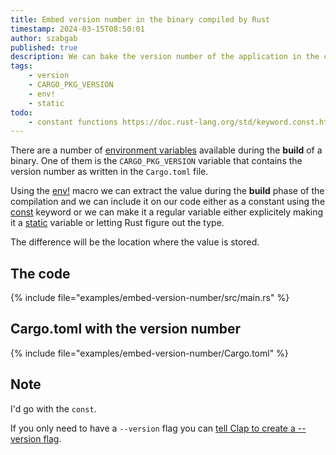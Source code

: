 ```yaml
---
title: Embed version number in the binary compiled by Rust
timestamp: 2024-03-15T08:50:01
author: szabgab
published: true
description: We can bake the version number of the application in the code taking it from Cargo.toml.
tags:
    - version
    - CARGO_PKG_VERSION
    - env!
    - static
todo:
    - constant functions https://doc.rust-lang.org/std/keyword.const.html
---
```


There are a number of [environment variables](https://doc.rust-lang.org/cargo/reference/environment-variables.html) available during the **build** of a binary.
One of them is the `CARGO_PKG_VERSION` variable that contains the version number as written in the `Cargo.toml` file.

Using the [env!](https://doc.rust-lang.org/std/macro.env.html) macro we can extract the value during the **build** phase of the compilation and we can include it
on our code either as a constant using the [const](https://doc.rust-lang.org/std/keyword.const.html) keyword or we can make it a regular variable either explicitely making
it a [static](https://doc.rust-lang.org/std/keyword.static.html) variable or letting Rust figure out the type.

The difference will be the location where the value is stored.

## The code

{% include file="examples/embed-version-number/src/main.rs" %}


## Cargo.toml with the version number

{% include file="examples/embed-version-number/Cargo.toml" %}

## Note

I'd go with the `const`.

If you only need to have a `--version` flag you can [tell Clap to create a --version flag](/clap-show-version-number).

